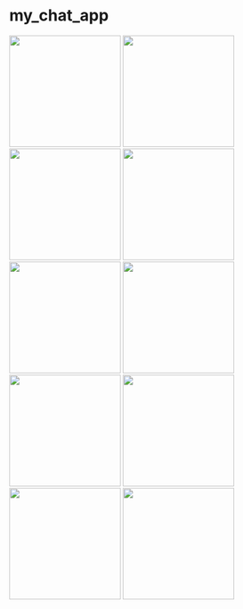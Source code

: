 # my_chat_app

<img src= "https://github.com/user-attachments/assets/145edde9-e071-4830-82d4-ed71a5de2414" width="200px">
<img src= "https://github.com/user-attachments/assets/f6cd005f-c222-4ef2-8694-7c6fccf2ae4c" width="200px">
<img src= "https://github.com/user-attachments/assets/5b34d49b-a9b7-4a58-aa03-252f123b94c1" width="200px">
<img src= "https://github.com/user-attachments/assets/65b79e5d-12e5-41ab-8a2c-efd59da57122" width="200px">
<img src= "https://github.com/user-attachments/assets/e2fad903-c05d-4768-8d4d-e1188c4a3300" width="200px">
<img src= "https://github.com/user-attachments/assets/648a9e85-1911-4b5d-85be-e2b1413202b9" width="200px">
<img src= "https://github.com/user-attachments/assets/37fb538d-91f6-4e1a-8f8b-f2e3aa8229a5" width="200px">
<img src= "https://github.com/user-attachments/assets/031d4f24-4c38-42f6-aeb8-dfadd4ef4d47" width="200px">
<img src= "https://github.com/user-attachments/assets/de8d9a21-9e27-452f-b5b7-45527283d71c" width="200px">
<img src= "https://github.com/user-attachments/assets/6ac294b1-39e3-4453-9ffe-de634925e9f5" width="200px">
